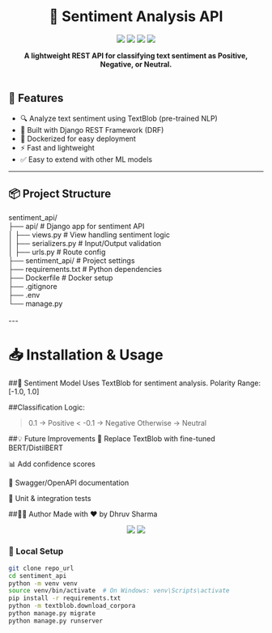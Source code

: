 <h1 align="center">🧠 Sentiment Analysis API</h1>

<p align="center">
  <img src="https://img.shields.io/badge/python-3.11-blue.svg">
  <img src="https://img.shields.io/badge/Django-4.x-green">
  <img src="https://img.shields.io/badge/DRF-3.14-red">
  <img src="https://img.shields.io/badge/NLP-TextBlob-yellow">
</p>

<div align="center">
  <strong>A lightweight REST API for classifying text sentiment as Positive, Negative, or Neutral.</strong>
</div>

<br>

## 🚀 Features

- 🔍 Analyze text sentiment using TextBlob (pre-trained NLP)
- 🧱 Built with Django REST Framework (DRF)
- 🐳 Dockerized for easy deployment
- ⚡ Fast and lightweight
- ✅ Easy to extend with other ML models

---

## 📦 Project Structure

sentiment_api/ <br>
├── api/ # Django app for sentiment API <br>
│ ├── views.py # View handling sentiment logic<br>
│ ├── serializers.py # Input/Output validation<br>
│ ├── urls.py # Route config<br>
├── sentiment_api/ # Project settings<br>
├── requirements.txt # Python dependencies<br>
├── Dockerfile # Docker setup<br>
├── .gitignore<br>
├── .env<br>
└── manage.py<br>
<br>
---<br>

# 📥 Installation & Usage

##🧠 Sentiment Model
Uses TextBlob for sentiment analysis.
Polarity Range: [-1.0, 1.0]

##Classification Logic:
> 0.1 → Positive
< -0.1 → Negative
Otherwise → Neutral

##💡 Future Improvements
🔁 Replace TextBlob with fine-tuned BERT/DistilBERT

📊 Add confidence scores

🧾 Swagger/OpenAPI documentation

🧪 Unit & integration tests

##🧑‍💻 Author
Made with ❤️ by Dhruv Sharma
<p align="center"> 
<img src="https://forthebadge.com/images/badges/built-with-love.svg"> 
<img src="https://forthebadge.com/images/badges/made-with-python.svg"> 
</p>

### 🔧 Local Setup

```bash
git clone repo_url
cd sentiment_api
python -m venv venv
source venv/bin/activate  # On Windows: venv\Scripts\activate
pip install -r requirements.txt
python -m textblob.download_corpora
python manage.py migrate
python manage.py runserver

